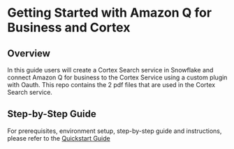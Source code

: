 # Getting Started with Amazon Q for Business and Cortex


## Overview
In this guide users will create a Cortex Search service in Snowflake and connect Amazon Q for business to the Cortex Service using a custom plugin with Oauth. This repo contains the 2 pdf files that are used in the Cortex Search service.

## Step-by-Step Guide
For prerequisites, environment setup, step-by-step guide and instructions, please refer to the [Quickstart Guide](https://quickstarts.snowflake.com/guide/getting_started_with_amazon_q_for_business%20and_cortex/index.html?index=..%2F..index#0)
